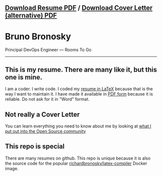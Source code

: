 ## [Download Resume PDF][PDF resume] / [Download Cover Letter (alternative) PDF][PDF cover letter]

# Bruno Bronosky

Principal DevOps Engineer — Rooms To Go

--------

## This is my resume. There are many like it, but this one is mine.

I am a coder. I write code. I coded my [resume in LaTeX] because that is the way I want to maintain it. I have made it available in [PDF form][PDF resume] because it is reliable. Do not ask for it in "Word" format.

## Not really a Cover Letter

You can learn everything you need to know about me by looking at [what I put out into the Open Source community][community]

## This repo is special

There are many resumes on github. This repo is unique because it is also the source code for the popular [richardbronosky/latex-compiler] Docker image.

[PDF resume]:       https://github.com/RichardBronosky/resume/raw/master/bruno.bronosky.resume.pdf
[PDF cover letter]: https://github.com/RichardBronosky/resume/raw/master/bruno.bronosky.community.pdf
[community]:        https://github.com/RichardBronosky/resume/blob/master/bruno.bronosky.community.md
[resume in LaTeX]:  https://github.com/RichardBronosky/resume/blob/master/bruno.bronosky.resume.tex
[richardbronosky/latex-compiler]: https://registry.hub.docker.com/r/richardbronosky/latex-compiler
